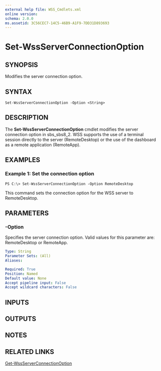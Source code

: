 ```yaml
---
external help file: WSS_Cmdlets.xml
online version: 
schema: 2.0.0
ms.assetid: 3C56CEC7-14C5-46B9-A1F9-7DD31D893693
---
```


# Set-WssServerConnectionOption

## SYNOPSIS
Modifies the server connection option.

## SYNTAX

```
Set-WssServerConnectionOption -Option <String>
```

## DESCRIPTION
The **Set-WssServerConnectionOption** cmdlet modifies the server connection option in sbs_sbs8_2.
WSS supports the use of a terminal session directly to the server (RemoteDesktop) or the use of the dashboard as a remote application (RemoteApp).

## EXAMPLES

### Example 1: Set the connection option
```
PS C:\> Set-WssServerConnectionOption -Option RemoteDesktop
```

This command sets the connection option for the WSS server to RemoteDesktop.

## PARAMETERS

### -Option
Specifies the server connection option.
Valid values for this parameter are: RemoteDesktop or RemoteApp.

```yaml
Type: String
Parameter Sets: (All)
Aliases: 

Required: True
Position: Named
Default value: None
Accept pipeline input: False
Accept wildcard characters: False
```

## INPUTS

## OUTPUTS

## NOTES

## RELATED LINKS

[Get-WssServerConnectionOption](./Get-WssServerConnectionOption.md)

